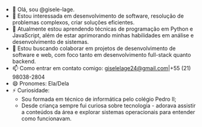- 👋 Olá, sou @gisele-lage.
- 👀 Estou interessada em desenvolvimento de software, resolução de problemas complexos, criar soluções eficientes.
- 🌱 Atualmente estou aprendendo técnicas de programação em Python e JavaScript, além de estar aprimorando minhas habilidades em análise e desenvolvimento de sistemas.
- 💞️ Estou buscando colaborar em projetos de desenvolvimento de software e web, com foco tanto em desenvolvimento full-stack quanto backend.
- 📫 Como entrar em contato comigo: giselelage24@gmail.com|+55 (21) 98038-2804
- 😄 Pronomes: Ela/Dela
- ⚡ Curiosidade:
    - Sou formada em técnico de informática pelo colégio Pedro II;
    - Desde criança sempre fui curiosa sobre tecnologia - adorava assistir a conteúdos da área e explorar sistemas operacionais para entender como funcionavam. 

<!---
gisele-lage/gisele-lage is a ✨ special ✨ repository because its `README.md` (this file) appears on your GitHub profile.
You can click the Preview link to take a look at your changes.
--->
